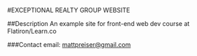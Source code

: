 #EXCEPTIONAL REALTY GROUP WEBSITE

##Description
An example site for front-end web dev course at Flatiron/Learn.co

###Contact
email: mattpreiser@gmail.com
